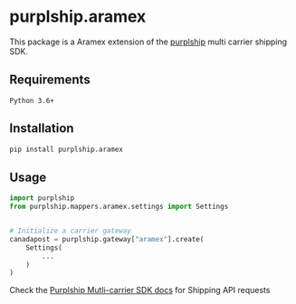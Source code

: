 # purplship.aramex

This package is a Aramex extension of the [purplship](https://pypi.org/project/purplship) multi carrier shipping SDK.

## Requirements

`Python 3.6+`

## Installation

```bash
pip install purplship.aramex
```

## Usage

```python
import purplship
from purplship.mappers.aramex.settings import Settings


# Initialize a carrier gateway
canadapost = purplship.gateway["aramex"].create(
    Settings(
        ...
    )
)
```

Check the [Purplship Mutli-carrier SDK docs](https://sdk.purplship.com) for Shipping API requests
